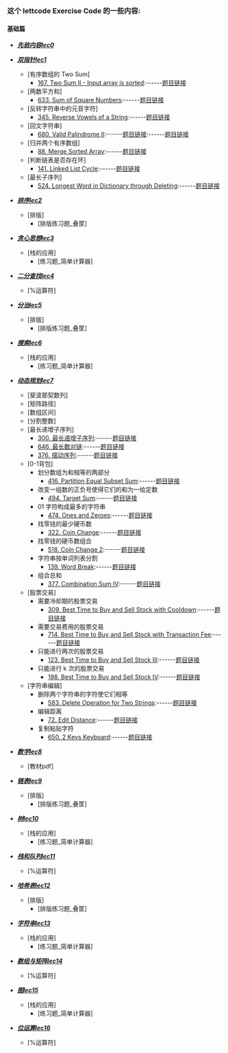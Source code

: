 ### 这个 lettcode Exercise Code 的一些内容:
#### 基础篇
* [***先验内容lec0***](https://github.com/JeriYang/lettcodeExercise/tree/master/lec0/)
* [***双指针lec1***](https://github.com/JeriYang/lettcodeExercise/tree/master/lec1/)
  * [有序数组的 Two Sum]
    * [167. Two Sum II - Input array is sorted](https://github.com/JeriYang/lettcodeExercise/blob/master/lec1/1_1.py):------[题目链接](https://leetcode-cn.com/problems/two-sum-ii-input-array-is-sorted/)
  * [两数平方和]
    * [633. Sum of Square Numbers](https://github.com/JeriYang/lettcodeExercise/blob/master/lec1/633.py):------[题目链接]()
  * [反转字符串中的元音字符]
    * [345. Reverse Vowels of a String](https://github.com/JeriYang/lettcodeExercise/blob/master/lec1/345.py):------[题目链接]()
  * [回文字符串]
    * [680. Valid Palindrome II](https://github.com/JeriYang/lettcodeExercise/blob/master/lec1/680.py):------[题目链接]():------[题目链接]()
  * [归并两个有序数组]
    * [88. Merge Sorted Array](https://github.com/JeriYang/lettcodeExercise/blob/master/lec1/88.py):------[题目链接]()
  * [判断链表是否存在环]
    * [141. Linked List Cycle](https://github.com/JeriYang/lettcodeExercise/blob/master/lec1/141.py):------[题目链接]()
  * [最长子序列]
    * [524. Longest Word in Dictionary through Deleting](https://github.com/JeriYang/lettcodeExercise/blob/master/lec1/524.py):------[题目链接]()
* [***排序lec2***](https://github.com/JeriYang/lettcodeExercise/tree/master/lec2/)
  * [排版]
    * [排版练习题_叠筐]

* [***贪心思想lec3***](https://github.com/JeriYang/lettcodeExercise/tree/master/lec3/)
  * [栈的应用]
    * [练习题_简单计算器]

* [***二分查找lec4***](https://github.com/JeriYang/lettcodeExercise/tree/master/lec4/)
  * [%运算符]

* [***分治lec5***](https://github.com/JeriYang/lettcodeExercise/tree/master/lec5/)
  * [排版]
    * [排版练习题_叠筐]

* [***搜索lec6***](https://github.com/JeriYang/lettcodeExercise/tree/master/lec6/)
  * [栈的应用]
    * [练习题_简单计算器]

* [***动态规划lec7***](https://github.com/JeriYang/lettcodeExercise/tree/master/lec7/)
  * [斐波那契数列]
  * [矩阵路径]
  * [数组区间]
  * [分割整数]
  * [最长递增子序列]
    * [300. 最长递增子序列](https://github.com/JeriYang/lettcodeExercise/blob/master/lec7/300.py):------[题目链接](https://leetcode-cn.com/problems/longest-increasing-subsequence/)
    * [646. 最长数对链](https://github.com/JeriYang/lettcodeExercise/blob/master/lec7/646.py):------[题目链接](https://leetcode-cn.com/problems/maximum-length-of-pair-chain/)
    * [376. 摆动序列](https://github.com/JeriYang/lettcodeExercise/blob/master/lec7/376.py):------[题目链接](https://leetcode-cn.com/problems/wiggle-subsequence/solution/python3-tan-xin-si-xiang-jie-he-x_yzhou-tu-qiu-jie/)
  * [0-1背包]
    + 划分数组为和相等的两部分
      - [416. Partition Equal Subset Sum](https://github.com/JeriYang/lettcodeExercise/blob/master/lec7/416.py):------[题目链接](https://leetcode-cn.com/problems/partition-equal-subset-sum/)
    + 改变一组数的正负号使得它们的和为一给定数
      - [494. Target Sum](https://github.com/JeriYang/lettcodeExercise/blob/master/lec7/494.py):------[题目链接](https://leetcode-cn.com/problems/target-sum/)
    + 01 字符构成最多的字符串
      - [474. Ones and Zeroes](https://github.com/JeriYang/lettcodeExercise/blob/master/lec7/474.py):------[题目链接](https://leetcode-cn.com/problems/ones-and-zeroes/)
    + 找零钱的最少硬币数
      - [322. Coin Change](https://github.com/JeriYang/lettcodeExercise/blob/master/lec7/322.py):------[题目链接](https://leetcode-cn.com/problems/coin-change/)
    + 找零钱的硬币数组合
      - [518. Coin Change 2](https://github.com/JeriYang/lettcodeExercise/blob/master/lec7/518.py):------[题目链接](https://leetcode-cn.com/problems/coin-change-2/)
    + 字符串按单词列表分割
      - [139. Word Break](https://github.com/JeriYang/lettcodeExercise/blob/master/lec7/139.py):------[题目链接](https://leetcode-cn.com/problems/word-break/)
    + 组合总和
      - [377. Combination Sum IV](https://github.com/JeriYang/lettcodeExercise/blob/master/lec7/377.py):------[题目链接](https://leetcode-cn.com/problems/combination-sum-iv/)
  * [股票交易]
    + 需要冷却期的股票交易
      - [309. Best Time to Buy and Sell Stock with Cooldown]():------[题目链接]()
    + 需要交易费用的股票交易
      - [714. Best Time to Buy and Sell Stock with Transaction Fee]():------[题目链接]()
    + 只能进行两次的股票交易
      - [123. Best Time to Buy and Sell Stock III]():------[题目链接]()
    + 只能进行 k 次的股票交易
      - [188. Best Time to Buy and Sell Stock IV]():------[题目链接]()
  * [字符串编辑]
    + 删除两个字符串的字符使它们相等
      - [583. Delete Operation for Two Strings]():------[题目链接]()
    + 编辑距离
      - [72. Edit Distance]():------[题目链接]()
    + 复制粘贴字符
      - [650. 2 Keys Keyboard]():------[题目链接]()

* [***数学lec8***](https://github.com/JeriYang/lettcodeExercise/tree/master/lec8/)
  * [教材pdf]
* [***链表lec9***](https://github.com/JeriYang/lettcodeExercise/tree/master/lec9/)
  * [排版]
    * [排版练习题_叠筐]

* [***树lec10***](https://github.com/JeriYang/lettcodeExercise/tree/master/lec10/)
  * [栈的应用]
    * [练习题_简单计算器]

* [***栈和队列lec11***](https://github.com/JeriYang/lettcodeExercise/tree/master/lec11/)
  * [%运算符]

* [***哈希表lec12***](https://github.com/JeriYang/lettcodeExercise/tree/master/lec12/)
  * [排版]
    * [排版练习题_叠筐]

* [***字符串lec13***](https://github.com/JeriYang/lettcodeExercise/tree/master/lec13/)
  * [栈的应用]
    * [练习题_简单计算器]

* [***数组与矩阵lec14***](https://github.com/JeriYang/lettcodeExercise/tree/master/lec14/)
  * [%运算符]

* [***图lec15***](https://github.com/JeriYang/lettcodeExercise/tree/master/lec15/)
  * [栈的应用]
    * [练习题_简单计算器]

* [***位运算lec16***](https://github.com/JeriYang/lettcodeExercise/tree/master/lec16/)
  * [%运算符]
